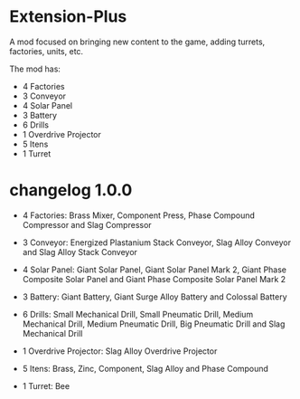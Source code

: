 # Extension-Plus
A mod focused on bringing new content to the game, adding turrets, factories, units, etc.


The mod has:

- 4 Factories
- 3 Conveyor
- 4 Solar Panel
- 3 Battery
- 6 Drills
- 1 Overdrive Projector
- 5 Itens
- 1 Turret


# changelog 1.0.0


- 4 Factories: Brass Mixer, Component Press, Phase Compound Compressor and Slag Compressor

- 3 Conveyor: Energized Plastanium Stack Conveyor, Slag Alloy Conveyor and Slag Alloy Stack Conveyor

- 4 Solar Panel: Giant Solar Panel, Giant Solar Panel Mark 2, Giant Phase Composite Solar Panel and Giant Phase Composite Solar Panel Mark 2

- 3 Battery:
 Giant Battery,  Giant Surge Alloy Battery and Colossal Battery

- 6 Drills: Small Mechanical Drill, Small Pneumatic Drill, Medium Mechanical Drill, Medium Pneumatic Drill, Big Pneumatic Drill and Slag Mechanical Drill

- 1 Overdrive Projector: Slag Alloy Overdrive Projector

- 5 Itens:
 Brass, Zinc, Component, Slag Alloy and  Phase Compound

- 1 Turret: Bee
